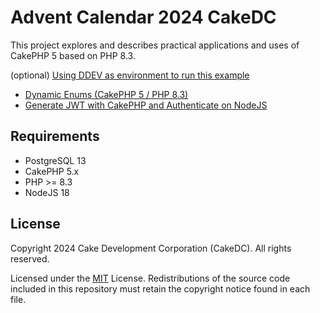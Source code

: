 # Advent Calendar 2024 CakeDC

This project explores and describes practical applications and uses of CakePHP 5 based on PHP 8.3.

(optional) [Using DDEV as environment to run this example](Documentation/Using-DDEV.md)

* [Dynamic Enums (CakePHP 5 / PHP 8.3)](Documentation/CakePHP-Enums.md)
* [Generate JWT with CakePHP and Authenticate on NodeJS](Documentation/CakePHP-JWT.md)

Requirements
------------

* PostgreSQL 13
* CakePHP 5.x
* PHP >= 8.3
* NodeJS 18

License
-------

Copyright 2024 Cake Development Corporation (CakeDC). All rights reserved.

Licensed under the [MIT](http://www.opensource.org/licenses/mit-license.php) License. Redistributions of the source code included in this repository must retain the copyright notice found in each file.




